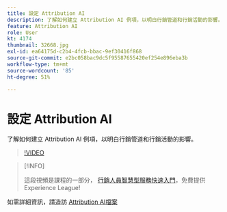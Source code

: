 ```yaml
---
title: 設定 Attribution AI
description: 了解如何建立 Attribution AI 例項，以明白行銷管道和行銷活動的影響。
feature: Attribution AI
role: User
kt: 4174
thumbnail: 32668.jpg
exl-id: ea64175d-c2b4-4fcb-bbac-9ef30416f868
source-git-commit: e2bc058bac9dc5f95587655420ef254e896eba3b
workflow-type: tm+mt
source-wordcount: '85'
ht-degree: 51%

---
```


# 設定 Attribution AI

了解如何建立 Attribution AI 例項，以明白行銷管道和行銷活動的影響。

>[!VIDEO](https://video.tv.adobe.com/v/32668?quality=12&learn=on)

>[!INFO]
>
> 這段視頻是課程的一部分， [行銷人員智慧型服務快速入門](https://experienceleague.adobe.com/?recommended=ExperiencePlatform-U-1-2020.1.intelligentservices)，免費提供Experience League!

如需詳細資訊，請造訪 [Attribution AI檔案](https://experienceleague.adobe.com/docs/experience-platform/intelligent-services/attribution-ai/overview.html)
